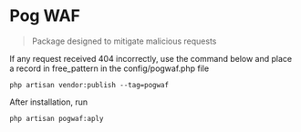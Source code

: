 # Pog WAF
> Package designed to mitigate malicious requests

If any request received 404 incorrectly, use the command below and place a record in free_pattern in the config/pogwaf.php file
~~~shell
php artisan vendor:publish --tag=pogwaf
~~~
After installation, run 
~~~shell
php artisan pogwaf:aply
~~~
